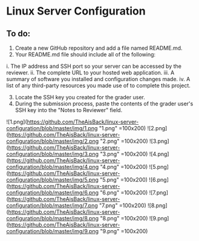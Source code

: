 # Linux Server Configuration

## To do:

1. Create a new GitHub repository and add a file named README.md.
2. Your README.md file should include all of the following:

  i.   The IP address and SSH port so your server can be accessed by the reviewer.
  ii.  The complete URL to your hosted web application.
  iii. A summary of software you installed and configuration changes made.
  iv.  A list of any third-party resources you made use of to complete this project.

3. Locate the SSH key you created for the grader user.
4. During the submission process, paste the contents of the grader user's SSH key into the "Notes to Reviewer" field.

![1.png](https://github.com/TheAisBack/linux-server-configuration/blob/master/img/1.png "1.png" =100x200)
![2.png](https://github.com/TheAisBack/linux-server-configuration/blob/master/img/2.png "2.png" =100x200)
![3.png](https://github.com/TheAisBack/linux-server-configuration/blob/master/img/3.png "3.png" =100x200)
![4.png](https://github.com/TheAisBack/linux-server-configuration/blob/master/img/4.png "4.png" =100x200)
![5.png](https://github.com/TheAisBack/linux-server-configuration/blob/master/img/5.png "5.png" =100x200)
![6.png](https://github.com/TheAisBack/linux-server-configuration/blob/master/img/6.png "6.png" =100x200)
![7.png](https://github.com/TheAisBack/linux-server-configuration/blob/master/img/7.png "7.png" =100x200)
![8.png](https://github.com/TheAisBack/linux-server-configuration/blob/master/img/8.png "8.png" =100x200)
![9.png](https://github.com/TheAisBack/linux-server-configuration/blob/master/img/9.png "9.png" =100x200)